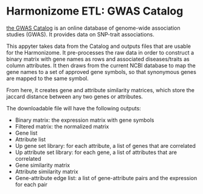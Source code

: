 # Harmonizome ETL: GWAS Catalog

[the GWAS Catalog](https://www.ebi.ac.uk/gwas/) is an online database of genome-wide association studies (GWAS). It provides data on SNP-trait associations.

This appyter takes data from the Catalog and outputs files that are usable for the Harmonizome. It pre-processes the raw data  in order to construct a binary matrix with gene names as rows and associated diseases/traits as column attributes. It then draws from the current NCBI database to map the gene names to a set of approved gene symbols, so that synonymous genes are mapped to the same symbol. 

From here, it creates gene and attribute similarity matrices, which store the jaccard distance between any two genes or attributes. 

The downloadable file will have the following outputs:
* Binary matrix: the expression matrix with gene symbols
* Filtered matrix: the normalized matrix
* Gene list
* Attribute list 
* Up gene set library: for each attribute, a list of genes that are correlated
* Up attribute set library: for each gene, a list of attributes that are correlated
* Gene similarity matrix
* Attribute similarity matrix
* Gene-attribute edge list: a list of gene-attribute pairs and the expression for each pair 
